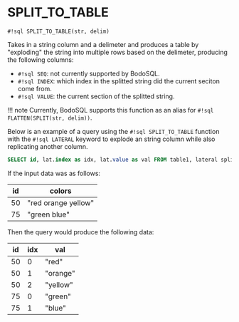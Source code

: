 # SPLIT_TO_TABLE

`#!sql SPLIT_TO_TABLE(str, delim)`

Takes in a string column and a delimeter and produces a table by
"exploding" the string into multiple rows based on the delimeter,
producing the following columns:

- `#!sql SEQ`: not currently supported by BodoSQL.
- `#!sql INDEX`: which index in the splitted string did the current seciton come from.
- `#!sql VALUE`: the current section of the splitted string.

!!! note
Currently, BodoSQL supports this function as an alias
for `#!sql FLATTEN(SPLIT(str, delim))`.

Below is an example of a query using the `#!sql SPLIT_TO_TABLE` function with the
`#!sql LATERAL` keyword to explode an string column while also
replicating another column.

```sql
SELECT id, lat.index as idx, lat.value as val FROM table1, lateral split_to_table(colors, ' ') lat
```

If the input data was as follows:

| id | colors |
|----|---------------------|
| 50 | "red orange yellow" |
| 75 | "green blue" |

Then the query would produce the following data:

| id | idx | val |
|----|-----|----------|
| 50 | 0 | "red" |
| 50 | 1 | "orange" |
| 50 | 2 | "yellow" |
| 75 | 0 | "green" |
| 75 | 1 | "blue" |
